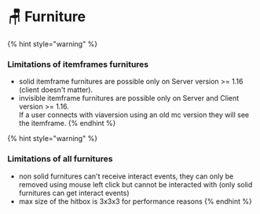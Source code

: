 # 🪑 Furniture

{% hint style="warning" %}
### Limitations of itemframes furnitures

* solid itemframe furnitures are possible only on Server version >= 1.16 (client doesn't matter).
* invisible itemframe furnitures are possible only on Server and Client version >= 1.16. \
  If a user connects with viaversion using an old mc version they will see the itemframe.
{% endhint %}

{% hint style="warning" %}
### Limitations of all furnitures

* non solid furnitures can't receive interact events, they can only be removed using mouse left click but cannot be interacted with (only solid furnitures can get interact events)
* max size of the hitbox is 3x3x3 for performance reasons
{% endhint %}

